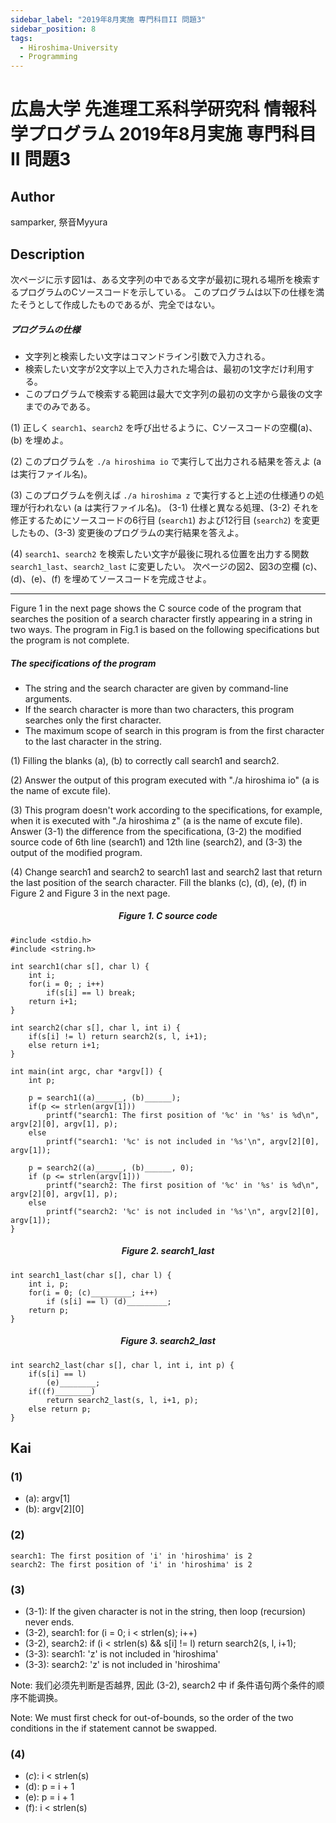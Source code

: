 ```yaml
---
sidebar_label: "2019年8月実施 専門科目II 問題3"
sidebar_position: 8
tags:
  - Hiroshima-University
  - Programming
---
```

# 広島大学 先進理工系科学研究科 情報科学プログラム 2019年8月実施 専門科目II 問題3


## **Author**
samparker, 祭音Myyura

## **Description**
次ページに示す図1は、ある文字列の中である文字が最初に現れる場所を検索するプログラムのCソースコードを示している。
このプログラムは以下の仕様を満たそうとして作成したものであるが、完全ではない。

##### プログラムの仕様
- 文字列と検索したい文字はコマンドライン引数で入力される。
- 検索したい文字が2文字以上で入力された場合は、最初の1文字だけ利用する。
- このプログラムで検索する範囲は最大で文字列の最初の文字から最後の文字までのみである。

(1) 正しく `search1`、`search2` を呼び出せるように、Cソースコードの空欄(a)、(b) を埋めよ。

(2) このプログラムを `./a hiroshima io` で実行して出力される結果を答えよ (a は実行ファイル名)。

(3) このプログラムを例えば `./a hiroshima z` で実行すると上述の仕様通りの処理が行われない (a は実行ファイル名)。
(3-1) 仕様と異なる処理、(3-2) それを修正するためにソースコードの6行目 (`search1`) および12行目 (`search2`) を変更したもの、(3-3) 変更後のプログラムの実行結果を答えよ。

(4) `search1`、`search2` を検索したい文字が最後に現れる位置を出力する関数 `search1_last`、`search2_last` に変更したい。
次ページの図2、図3の空欄 (c)、(d)、(e)、(f) を埋めてソースコードを完成させよ。

-----------------------------------

Figure 1 in the next page shows the C source code of the program that searches the position of a search character
firstly appearing in a string in two ways. The program in Fig.1 is based on the following specifications but the
program is not complete.

##### The specifications of the program
- The string and the search character are given by command-line arguments.
- If the search character is more than two characters, this program searches only the first character.
- The maximum scope of search in this program is from the first character to the last character in the string.

(1) Filling the blanks (a), (b) to correctly call search1 and search2.

(2) Answer the output of this program executed with "./a hiroshima io" (a is the name of excute file).

(3) This program doesn't work according to the specifications, for example, when it is executed with "./a
hiroshima z" (a is the name of excute file).
Answer (3-1) the difference from the specificationa, (3-2) the modified source code of 6th line (search1) and 12th line (search2), and (3-3) the output of the modified program.

(4) Change search1 and search2 to search1 last and search2 last that return the last position of the search character. Fill the blanks (c), (d), (e), (f) in Figure 2 and Figure 3 in the next page.

##### <center> Figure 1. C source code
```text
#include <stdio.h>
#include <string.h>

int search1(char s[], char l) {
    int i;
    for(i = 0; ; i++)
        if(s[i] == l) break;
    return i+1;
}

int search2(char s[], char l, int i) {
    if(s[i] != l) return search2(s, l, i+1);
    else return i+1;
}

int main(int argc, char *argv[]) {
    int p;

    p = search1((a)______, (b)______);
    if(p <= strlen(argv[1]))
        printf("search1: The first position of '%c' in '%s' is %d\n", argv[2][0], argv[1], p);
    else
        printf("search1: '%c' is not included in '%s'\n", argv[2][0], argv[1]);
    
    p = search2((a)______, (b)______, 0);
    if (p <= strlen(argv[1]))
        printf("search2: The first position of '%c' in '%s' is %d\n", argv[2][0], argv[1], p);
    else
        printf("search2: '%c' is not included in '%s'\n", argv[2][0], argv[1]);
}
```

##### <center> Figure 2. search1_last
```text
int search1_last(char s[], char l) {
    int i, p;
    for(i = 0; (c)_________; i++)
        if (s[i] == l) (d)_________;
    return p;
}
```

##### <center> Figure 3. search2_last
```text
int search2_last(char s[], char l, int i, int p) {
    if(s[i] == l)
        (e)________;
    if((f)________)
        return search2_last(s, l, i+1, p);
    else return p;
}
```

## **Kai**
### (1)
- (a): argv\[1\]
- (b): argv\[2\]\[0\]

### (2)
```text
search1: The first position of 'i' in 'hiroshima' is 2
search2: The first position of 'i' in 'hiroshima' is 2
```

### (3)
- (3-1): If the given character is not in the string, then loop (recursion) never ends.
- (3-2), search1: for (i = 0; i < strlen(s); i++)
- (3-2), search2: if (i < strlen(s) && s\[i\] != l) return search2(s, l, i+1);
- (3-3): search1: 'z' is not included in 'hiroshima'
- (3-3): search2: 'z' is not included in 'hiroshima'

Note: 我们必须先判断是否越界, 因此 (3-2), search2 中 if 条件语句两个条件的顺序不能调换。

Note: We must first check for out-of-bounds, so the order of the two conditions in the if statement cannot be swapped.

### (4)
- ($c$): i < strlen(s)
- (d): p = i + 1
- (e): p = i + 1
- (f): i < strlen(s)